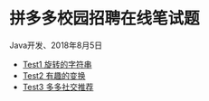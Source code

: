 # 拼多多校园招聘在线笔试题
Java开发、2018年8月5日
- [Test1 旋转的字符串](https://github.com/houwanle/Algorithms/blob/master/PinDD20180805/Test1.java)
- [Test2 有趣的变换](https://github.com/houwanle/Algorithms/blob/master/PinDD20180805/Test2.java)
- [Test3 多多社交推荐](https://github.com/houwanle/Algorithms/blob/master/PinDD20180805/Test3.java)
